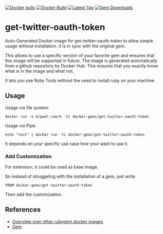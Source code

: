 [![Docker pulls](https://img.shields.io/docker/pulls/rubygem/get-twitter-oauth-token.svg)](https://hub.docker.com/r/rubygem/get-twitter-oauth-token/)
[![Docker Build](https://img.shields.io/docker/automated/rubygem/get-twitter-oauth-token.svg)](https://hub.docker.com/r/rubygem/get-twitter-oauth-token/)
[![Latest Tag](https://img.shields.io/github/tag/docker-rubygem/get-twitter-oauth-token.svg)](https://hub.docker.com/r/rubygem/get-twitter-oauth-token/)
[![Gem Downloads](https://img.shields.io/gem/dt/get-twitter-oauth-token.svg)](https://rubygems.org/gems/get-twitter-oauth-token/)
# get-twitter-oauth-token

Auto-Generated Docker image for get-twitter-oauth-token to allow simple usage without installation.
It is in sync with the original gem.

This allows to use a specific version of your favorite gem and ensures that this image will be supported in future.
The image is generated automatically from a github repository by Docker Hub.
This ensures that you exactly know what is in the image and what not.

It lets you use Ruby Tools without the need to install ruby on your machine.

## Usage

Usage via file system:

`docker run -v $(pwd):/work -ti docker-gems/get-twitter-oauth-token`

Usage via Pipe:

`echo "test" | docker run -ti docker-gems/get-twitter-oauth-token`

It depends on your specific use case how your want to use it.

### Add Customization

For extension, it could be used as base image.

So instead of struggeling with the installation of a gem, just write

`FROM docker-gems/get-twitter-oauth-token`

Then add the customization.

## References

 - [Overview over other rubygem docker images](https://github.com/thinkbot/docker-rubygem)
 - [Gem](https://rubygems.org/gems/get-twitter-oauth-token/)
